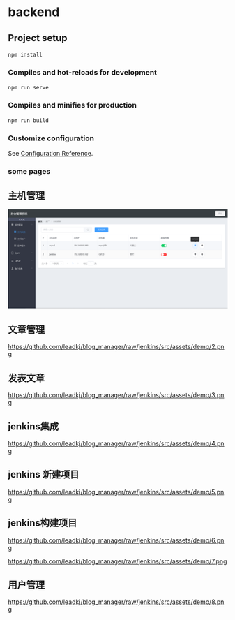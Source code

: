 # backend

## Project setup
```
npm install
```

### Compiles and hot-reloads for development
```
npm run serve
```

### Compiles and minifies for production
```
npm run build
```

### Customize configuration
See [Configuration Reference](https://cli.vuejs.org/config/).


### some pages

## 主机管理
![说明文字](https://github.com/leadkj/blog_manager/raw/jenkins/src/assets/demo/1.png)

## 文章管理
https://github.com/leadkj/blog_manager/raw/jenkins/src/assets/demo/2.png

## 发表文章
https://github.com/leadkj/blog_manager/raw/jenkins/src/assets/demo/3.png

## jenkins集成
https://github.com/leadkj/blog_manager/raw/jenkins/src/assets/demo/4.png

## jenkins 新建项目
https://github.com/leadkj/blog_manager/raw/jenkins/src/assets/demo/5.png

## jenkins构建项目
https://github.com/leadkj/blog_manager/raw/jenkins/src/assets/demo/6.png

https://github.com/leadkj/blog_manager/raw/jenkins/src/assets/demo/7.png

## 用户管理
https://github.com/leadkj/blog_manager/raw/jenkins/src/assets/demo/8.png

